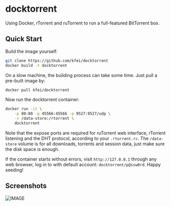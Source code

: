 # docktorrent

Using Docker, rTorrent and ruTorrent to run a full-featured BitTorrent box.

## Quick Start

Build the image yourself:
```bash
git clone https://github.com/kfei/docktorrent
docker build -t docktorrent
```

On a slow machine, the building process can take some time. Just pull a
pre-built image by:
```bash
docker pull kfei/docktorrent
```

Now run the docktorrent container:
```bash
docker run -it \
    -p 80:80 -p 45566:45566 -p 9527:9527/udp \
    -v /data-store:/rtorrent \
    docktorrent
```
Note that the expose ports are required for ruTorrent web interface, rTorrent
listening and the DHT protocol, according to your `.rtorrent.rc`. The
`/data-store` volume is for all downloads, torrents and session data, just make
sure the disk space is enough.

If the container starts without errors, visit `http://127.0.0.1` through any web
browser, log in to with default account: `docktorrent/p@ssw0rd`. Happy seeding!

## Screenshots

![IMAGE](http://i.imgur.com/CHHYIRR.png)
